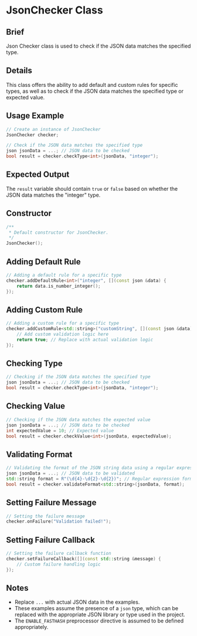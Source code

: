 # JsonChecker Class

## Brief

Json Checker class is used to check if the JSON data matches the specified type.

## Details

This class offers the ability to add default and custom rules for specific types, as well as to check if the JSON data matches the specified type or expected value.

## Usage Example

```cpp
// Create an instance of JsonChecker
JsonChecker checker;

// Check if the JSON data matches the specified type
json jsonData = ...; // JSON data to be checked
bool result = checker.checkType<int>(jsonData, "integer");
```

## Expected Output

The `result` variable should contain `true` or `false` based on whether the JSON data matches the "integer" type.

## Constructor

```cpp
/**
 * Default constructor for JsonChecker.
 */
JsonChecker();
```

## Adding Default Rule

```cpp
// Adding a default rule for a specific type
checker.addDefaultRule<int>("integer", [](const json &data) {
    return data.is_number_integer();
});
```

## Adding Custom Rule

```cpp
// Adding a custom rule for a specific type
checker.addCustomRule<std::string>("customString", [](const json &data) {
    // Add custom validation logic here
    return true; // Replace with actual validation logic
});
```

## Checking Type

```cpp
// Checking if the JSON data matches the specified type
json jsonData = ...; // JSON data to be checked
bool result = checker.checkType<int>(jsonData, "integer");
```

## Checking Value

```cpp
// Checking if the JSON data matches the expected value
json jsonData = ...; // JSON data to be checked
int expectedValue = 10; // Expected value
bool result = checker.checkValue<int>(jsonData, expectedValue);
```

## Validating Format

```cpp
// Validating the format of the JSON string data using a regular expression
json jsonData = ...; // JSON data to be validated
std::string format = R"(\d{4}-\d{2}-\d{2})"; // Regular expression format
bool result = checker.validateFormat<std::string>(jsonData, format);
```

## Setting Failure Message

```cpp
// Setting the failure message
checker.onFailure("Validation failed!");
```

## Setting Failure Callback

```cpp
// Setting the failure callback function
checker.setFailureCallback([](const std::string &message) {
    // Custom failure handling logic
});
```

## Notes

- Replace `...` with actual JSON data in the examples.
- These examples assume the presence of a `json` type, which can be replaced with the appropriate JSON library or type used in the project.
- The `ENABLE_FASTHASH` preprocessor directive is assumed to be defined appropriately.
